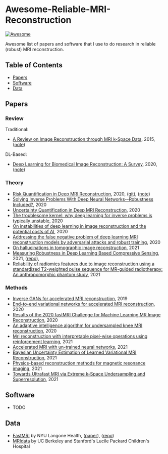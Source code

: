 # Awesome-Reliable-MRI-Reconstruction
[![Awesome](https://awesome.re/badge.svg)](https://awesome.re)

Awesome list of papers and software that I use to do research in reliable (robust) MRI reconstruction.

## Table of Contents
- [Papers](#papers)
- [Software](#software)
- [Data](#data)

## Papers

### Review

Traditional:

* [A Review on Image Reconstruction through MRI k-Space Data](http://j.mecs-press.net/ijigsp/ijigsp-v7-n7/IJIGSP-V7-N7-6.pdf), 2015, ([note](https://github.com/RasinGue/Awesome-Reliable-MRI/blob/main/Notes/Reconstructionthrough_MRI_k_space_Data.pdf))

DL-Based:

* [Deep Learning for Biomedical Image Reconstruction: A Survey](https://arxiv.org/pdf/2002.12351.pdf), 2020, ([note](https://github.com/RasinGue/Awesome-Reliable-MRI/blob/main/Notes/DL_for_Biomedical_Image_Reconstruction_A_Survey.pdf))

### Theory

* [Risk Quantification in Deep MRI Reconstruction](https://openreview.net/pdf?id=ccBn_ZIuRHT), 2020, ([git](https://github.com/MortezaMardani/GAN-Hallucination/tree/VAE-GAN)), ([note](https://github.com/RasinGue/Awesome-Reliable-MRI/blob/main/Notes/Risk_Quantification_in_Deep_MRI_Reconstruction.pdf))
* [Solving Inverse Problems With Deep Neural Networks--Robustness Included?](https://arxiv.org/abs/2011.04268), 2020
* [Uncertainty Quantification in Deep MRI Reconstruction](https://arxiv.org/abs/1901.11228), 2020
* [The troublesome kernel: why deep learning for inverse problems is typically unstable](https://arxiv.org/abs/2001.01258), 2020
* [On instabilities of deep learning in image reconstruction and the potential costs of AI](https://www.pnas.org/content/pnas/117/48/30088.full.pdf), 2020
* [Addressing the false negative problem of deep learning MRI reconstruction models by adversarial attacks and robust training](http://proceedings.mlr.press/v121/cheng20a/cheng20a.pdf), 2020
* [On hallucinations in tomographic image reconstruction](https://arxiv.org/abs/2012.00646), 2021
* [Measuring Robustness in Deep Learning Based Compressive Sensing](https://arxiv.org/abs/2102.06103), 2021, ([repo](https://github.com/MLI-lab/Robustness-CS)), 
* [Reliability of radiomics features due to image reconstruction using a standardized T2-weighted pulse sequence for MR-guided radiotherapy: An anthropomorphic phantom study](https://onlinelibrary.wiley.com/doi/abs/10.1002/mrm.28650), 2021

### Methods

* [Inverse GANs for accelerated MRI reconstruction](https://www.spiedigitallibrary.org/conference-proceedings-of-spie/11138/111381A/Inverse-GANs-for-accelerated-MRI-reconstruction/10.1117/12.2527753.short), 2019
* [End-to-end variational networks for accelerated MRI reconstruction](https://arxiv.org/abs/2004.06688), 2020
* [Results of the 2020 fastMRI Challenge for Machine Learning MR Image Reconstruction](https://arxiv.org/abs/2012.06318.pdf), 2020
* [An adaptive intelligence algorithm for undersampled knee MRI reconstruction](https://ieeexplore.ieee.org/iel7/6287639/8948470/09241039.pdf), 2020
* [Mri reconstruction with interpretable pixel-wise operations using reinforcement learning](https://ojs.aaai.org/index.php/AAAI/article/download/5423/5279), 2021
* [Accelerated MRI with un-trained neural networks](https://arxiv.org/pdf/2007.02471), 2021
* [Bayesian Uncertainty Estimation of Learned Variational MRI Reconstruction](https://arxiv.org/abs/2102.06665), 2021
* [Physics-based reconstruction methods for magnetic resonance imaging](https://royalsocietypublishing.org/doi/pdf/10.1098/rsta.2020.0196), 2021
* [Towards Ultrafast MRI via Extreme k-Space Undersampling and Superresolution](https://arxiv.org/abs/2103.02940), 2021

## Software

* TODO

## Data

* [FastMRI](https://fastmri.org/dataset)  by NYU Langone Health, ([paper](https://arxiv.org/abs/1811.08839/)), ([repo](https://github.com/facebookresearch/fastMRI/))
* [MRIdata](http://mridata.org/) by UC Berkeley and Stanford's Lucile Packard Children's Hospital

